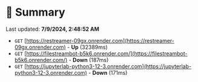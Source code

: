 # 📖 Summary
Last updated: **7/9/2024, 2:48:52 AM**

- `GET` [https://restreamer-09gx.onrender.com](https://restreamer-09gx.onrender.com) - **Up** (32389ms)
- `GET` [https://filestreambot-b5k6.onrender.com/](https://filestreambot-b5k6.onrender.com/) - **Down** (187ms)
- `GET` [https://jupyterlab-python3-12-3.onrender.com](https://jupyterlab-python3-12-3.onrender.com) - **Down** (171ms)
